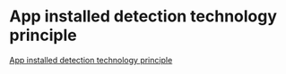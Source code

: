 # App installed detection technology principle
[App installed detection technology principle](https://aiwithcloud.com/2022/09/15/app_installed_detection_technology_principle/)